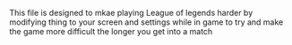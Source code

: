 This file is designed to mkae playing League of legends harder by modifying thing to your screen and settings while in game to try and make the game more difficult the longer you get into a match
